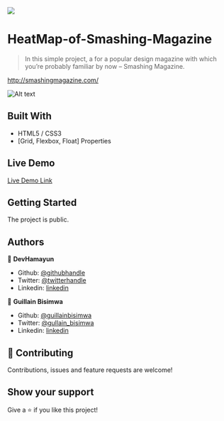 ![](https://img.shields.io/badge/Microverse-blueviolet)

# HeatMap-of-Smashing-Magazine

> In this simple project, a for a popular design magazine with which you’re probably familiar by now – Smashing Magazine.

http://smashingmagazine.com/

![Alt text](https://github.com/hamayun-cpu/HeatMap-of-Smashing-Magazine/blob/dev/screenshot.PNG?raw=true "Screenshot")

## Built With

- HTML5 / CSS3
- [Grid, Flexbox, Float] Properties

## Live Demo

[Live Demo Link](https://hamayun-cpu.github.io/HeatMap-of-Smashing-Magazine/)

## Getting Started

The project is public.

## Authors

👤 **DevHamayun**

- Github: [@githubhandle](https://github.com/hamayun-cpu)
- Twitter: [@twitterhandle](https://twitter.com/hamayun_waheed)
- Linkedin: [linkedin](https://www.linkedin.com/in/hamayun-waheed-3527381b2/)

👤 **Guillain Bisimwa**

- Github: [@guillainbisimwa](https://github.com/guillainbisimwa)
- Twitter: [@gullain_bisimwa](https://twitter.com/gullain_bisimwa)
- Linkedin: [linkedin](https://www.linkedin.com/in/guillain-bisimwa-8a8b7a7b/)

## 🤝 Contributing

Contributions, issues and feature requests are welcome!

## Show your support

Give a ⭐️ if you like this project!
